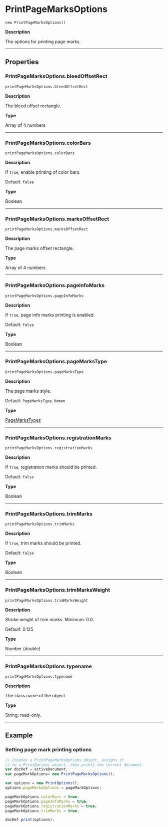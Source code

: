 # PrintPageMarksOptions

`new PrintPageMarksOptions()`

**Description**

The options for printing page marks.

---

## Properties

### PrintPageMarksOptions.bleedOffsetRect

`printPageMarksOptions.bleedOffsetRect`

**Description**

The bleed offset rectangle.

**Type**

Array of 4 numbers

---

### PrintPageMarksOptions.colorBars

`printPageMarksOptions.colorBars`

**Description**

If `true`, enable printing of color bars.

Default: `false`

**Type**

Boolean

---

### PrintPageMarksOptions.marksOffsetRect

`printPageMarksOptions.marksOffsetRect`

**Description**

The page marks offset rectangle.

**Type**

Array of 4 numbers

---

### PrintPageMarksOptions.pageInfoMarks

`printPageMarksOptions.pageInfoMarks`

**Description**

If `true`, page info marks printing is enabled.

Default: `false`

**Type**

Boolean

---

### PrintPageMarksOptions.pageMarksType

`printPageMarksOptions.pageMarksType`

**Description**

The page marks style.

Default: `PageMarksType.Roman`

**Type**

[PageMarksTypes](scripting-constants.md#jsobjref-scripting-constants-pagemarkstypes)

---

### PrintPageMarksOptions.registrationMarks

`printPageMarksOptions.registrationMarks`

**Description**

If `true`, registration marks should be printed.

Default: `false`

**Type**

Boolean

---

### PrintPageMarksOptions.trimMarks

`printPageMarksOptions.trimMarks`

**Description**

If `true`, trim marks should be printed.

Default: `false`

**Type**

Boolean

---

### PrintPageMarksOptions.trimMarksWeight

`printPageMarksOptions.trimMarksWeight`

**Description**

Stroke weight of trim marks. Minimum: 0.0.

Default: 0.125

**Type**

Number (double)

---

### PrintPageMarksOptions.typename

`printPageMarksOptions.typename`

**Description**

The class name of the object.

**Type**

String; read-only.

---

## Example

### Setting page mark printing options

```javascript
// Creates a PrintPageMarksOptions object, assigns it
// to a PrintOptions object, then prints the current document.
var docRef = activeDocument;
var pageMarkOptions= new PrintPageMarksOptions();

var options = new PrintOptions();
options.pageMarksOptions = pageMarkOptions;

pageMarkOptions.colorBars = true;
pageMarkOptions.pageInfoMarks = true;
pageMarkOptions.registrationMarks = true;
pageMarkOptions.trimMarks = true;

docRef.print(options);
```
